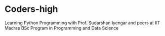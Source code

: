 # Coders-high
Learning Python Programming with Prof. Sudarshan Iyengar and peers at IIT Madras BSc Program in Programming and Data Science
